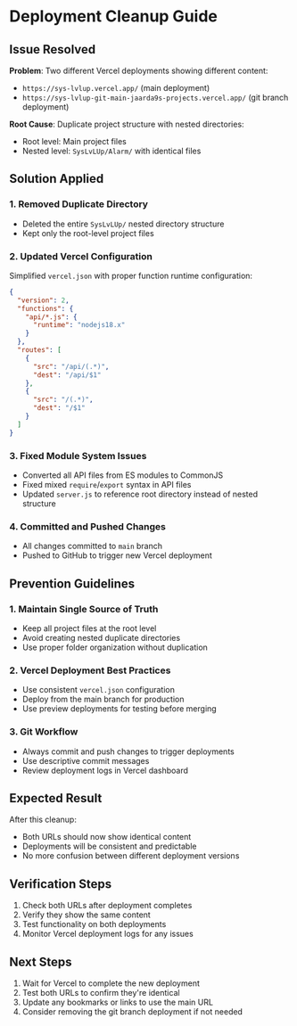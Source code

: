 # Deployment Cleanup Guide

## Issue Resolved

**Problem**: Two different Vercel deployments showing different content:
- `https://sys-lvlup.vercel.app/` (main deployment)
- `https://sys-lvlup-git-main-jaarda9s-projects.vercel.app/` (git branch deployment)

**Root Cause**: Duplicate project structure with nested directories:
- Root level: Main project files
- Nested level: `SysLvLUp/Alarm/` with identical files

## Solution Applied

### 1. Removed Duplicate Directory
- Deleted the entire `SysLvLUp/` nested directory structure
- Kept only the root-level project files

### 2. Updated Vercel Configuration
Simplified `vercel.json` with proper function runtime configuration:

```json
{
  "version": 2,
  "functions": {
    "api/*.js": {
      "runtime": "nodejs18.x"
    }
  },
  "routes": [
    {
      "src": "/api/(.*)",
      "dest": "/api/$1"
    },
    {
      "src": "/(.*)",
      "dest": "/$1"
    }
  ]
}
```

### 3. Fixed Module System Issues
- Converted all API files from ES modules to CommonJS
- Fixed mixed `require`/`export` syntax in API files
- Updated `server.js` to reference root directory instead of nested structure

### 4. Committed and Pushed Changes
- All changes committed to `main` branch
- Pushed to GitHub to trigger new Vercel deployment

## Prevention Guidelines

### 1. Maintain Single Source of Truth
- Keep all project files at the root level
- Avoid creating nested duplicate directories
- Use proper folder organization without duplication

### 2. Vercel Deployment Best Practices
- Use consistent `vercel.json` configuration
- Deploy from the main branch for production
- Use preview deployments for testing before merging

### 3. Git Workflow
- Always commit and push changes to trigger deployments
- Use descriptive commit messages
- Review deployment logs in Vercel dashboard

## Expected Result

After this cleanup:
- Both URLs should now show identical content
- Deployments will be consistent and predictable
- No more confusion between different deployment versions

## Verification Steps

1. Check both URLs after deployment completes
2. Verify they show the same content
3. Test functionality on both deployments
4. Monitor Vercel deployment logs for any issues

## Next Steps

1. Wait for Vercel to complete the new deployment
2. Test both URLs to confirm they're identical
3. Update any bookmarks or links to use the main URL
4. Consider removing the git branch deployment if not needed

